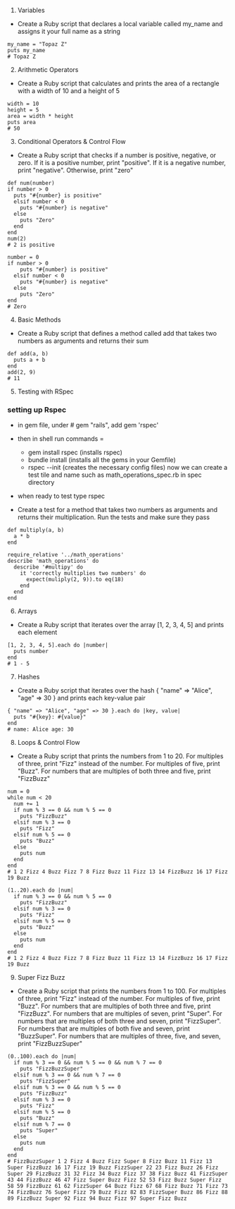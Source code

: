 1. Variables
- Create a Ruby script that declares a local variable called my_name and assigns it your full name as a string
```
my_name = "Topaz Z"
puts my_name
# Topaz Z
```

2. Arithmetic Operators
- Create a Ruby script that calculates and prints the area of a rectangle with a width of 10 and a height of 5
```
width = 10
height = 5
area = width * height
puts area
# 50
```

3. Conditional Operators & Control Flow
- Create a Ruby script that checks if a number is positive, negative, or zero. If it is a positive number, print "positive". If it is a negative number, print "negative". Otherwise, print "zero"
```
def num(number)
if number > 0 
  puts "#{number} is positive"
  elsif number < 0
    puts "#{number} is negative"
  else 
    puts "Zero"
  end 
end
num(2)
# 2 is positive
```
```
number = 0
if number > 0 
    puts "#{number} is positive"
  elsif number < 0
    puts "#{number} is negative"
  else 
    puts "Zero"
end 
# Zero
```
4. Basic Methods
- Create a Ruby script that defines a method called add that takes two numbers as arguments and returns their sum
```
def add(a, b)
  puts a + b
end
add(2, 9)
# 11
```

5. Testing with RSpec
### setting up Rspec
  - in gem file, under # gem "rails", add gem 'rspec'
  - then in shell run commands =
    - gem install rspec (installs rspec)
    - bundle install (installs all the gems in your Gemfile)
    - rspec --init (creates the necessary config files)
now we can create a test tile and name such as math_operations_spec.rb in spec directory
  - when ready to test type rspec 

- Create a test for a method that takes two numbers as arguments and returns their multiplication. Run the tests and make sure they pass
```
def multiply(a, b)
  a * b
end

require_relative '../math_operations'
describe 'math_operations' do
  describe '#multipy' do
    it 'correctly multiplies two numbers' do
      expect(muliply(2, 9)).to eq(18)
    end
  end
end
```

6. Arrays
- Create a Ruby script that iterates over the array [1, 2, 3, 4, 5] and prints each element
```
[1, 2, 3, 4, 5].each do |number|
  puts number
end
# 1 - 5
```

7. Hashes
- Create a Ruby script that iterates over the hash { "name" => "Alice", "age" => 30 } and prints each key-value pair
```
{ "name" => "Alice", "age" => 30 }.each do |key, value|
  puts "#{key}: #{value}"
end
# name: Alice age: 30
```

8. Loops & Control Flow
- Create a Ruby script that prints the numbers from 1 to 20. For multiples of three, print "Fizz" instead of the number. For multiples of five, print "Buzz". For numbers that are multiples of both three and five, print "FizzBuzz"
```
num = 0
while num < 20
  num += 1
  if num % 3 == 0 && num % 5 == 0
    puts "FizzBuzz"
  elsif num % 3 == 0
    puts "Fizz"
  elsif num % 5 == 0
    puts "Buzz"
  else
    puts num
  end
end
# 1 2 Fizz 4 Buzz Fizz 7 8 Fizz Buzz 11 Fizz 13 14 FizzBuzz 16 17 Fizz 19 Buzz
```
```
(1..20).each do |num|
  if num % 3 == 0 && num % 5 == 0
    puts "FizzBuzz"
  elsif num % 3 == 0
    puts "Fizz"
  elsif num % 5 == 0
    puts "Buzz"
  else
    puts num
  end
end
# 1 2 Fizz 4 Buzz Fizz 7 8 Fizz Buzz 11 Fizz 13 14 FizzBuzz 16 17 Fizz 19 Buzz
```

9. Super Fizz Buzz
- Create a Ruby script that prints the numbers from 1 to 100. For multiples of three, print "Fizz" instead of the number. For multiples of five, print "Buzz". For numbers that are multiples of both three and five, print "FizzBuzz". For numbers that are multiples of seven, print "Super". For numbers that are multiples of both three and seven, print "FizzSuper". For numbers that are multiples of both five and seven, print "BuzzSuper". For numbers that are multiples of three, five, and seven, print "FizzBuzzSuper"

```
(0..100).each do |num|
  if num % 3 == 0 && num % 5 == 0 && num % 7 == 0
    puts "FizzBuzzSuper"
  elsif num % 3 == 0 && num % 7 == 0
    puts "FizzSuper"
  elsif num % 3 == 0 && num % 5 == 0
    puts "FizzBuzz"
  elsif num % 3 == 0
    puts "Fizz"
  elsif num % 5 == 0
    puts "Buzz"
  elsif num % 7 == 0
    puts "Super"
  else
    puts num
  end
end
# FizzBuzzSuper 1 2 Fizz 4 Buzz Fizz Super 8 Fizz Buzz 11 Fizz 13 Super FizzBuzz 16 17 Fizz 19 Buzz FizzSuper 22 23 Fizz Buzz 26 Fizz Super 29 FizzBuzz 31 32 Fizz 34 Buzz Fizz 37 38 Fizz Buzz 41 FizzSuper 43 44 FizzBuzz 46 47 Fizz Super Buzz Fizz 52 53 Fizz Buzz Super Fizz 58 59 FizzBuzz 61 62 FizzSuper 64 Buzz Fizz 67 68 Fizz Buzz 71 Fizz 73 74 FizzBuzz 76 Super Fizz 79 Buzz Fizz 82 83 FizzSuper Buzz 86 Fizz 88 89 FizzBuzz Super 92 Fizz 94 Buzz Fizz 97 Super Fizz Buzz
```